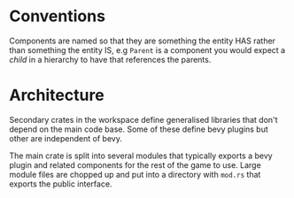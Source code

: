 # Conventions

Components are named so that they are something the entity HAS rather than
something the entity IS, e.g `Parent` is a component you would expect a *child*
in a hierarchy to have that references the parents.

# Architecture

Secondary crates in the workspace define generalised libraries that don't
depend on the main code base. Some of these define bevy plugins but other are
independent of bevy.

The main crate is split into several modules that typically exports a bevy
plugin and related components for the rest of the game to use. Large module
files are chopped up and put into a directory with `mod.rs` that exports the
public interface.
